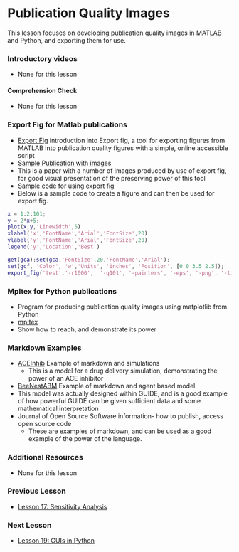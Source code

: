 # **Publication Quality Images**
This lesson focuses on developing publication quality images in MATLAB and Python, and exporting them for use.

### **Introductory videos**
 * None for this lesson
 #### **Comprehension Check**
  * None for this lesson
### **Export Fig for Matlab publications**
* [Export Fig](https://github.com/altmany/export_fig) introduction into Export fig, a tool for exporting figures from MATLAB into publication quality figures with a simple, online accessible script
* [Sample Publication with images](/Ford%20Versypt%2C%20Harrell%2C%20and%20McPeak%2C%20Computers%20and%20Chem%20Eng%202017.pdf)
 * This is a paper with a number of images produced by use of export fig, for good visual presentation of the preserving power of this tool
* [Sample code](/CHEclassFa20/In%20Class%20Problem%20Solutions/MATLAB/export_fig_example.m) for using export fig
 * Below is a sample code to create a figure and can then be used for export fig.
```MATLAB
x = 1:2:101;
y = 2*x+5;
plot(x,y,'Linewidth',5)
xlabel('x','FontName','Arial','FontSize',20)
ylabel('y','FontName','Arial','FontSize',20)
legend('y','Location','Best')

get(gca);set(gca,'FontSize',20,'FontName','Arial');
set(gcf, 'Color', 'w','Units', 'inches', 'Position', [0 0 3.5 2.5]);
export_fig('test','-r1000',  '-q101', '-painters', '-eps', '-png', '-tiff');
```
### **Mpltex for Python publications**
  * Program for producing publication quality images using matplotlib from Python
  * [mpltex](https://github.com/liuyxpp/mpltex)
   * Show how to reach, and demonstrate its power
### **Markdown Examples**
* [ACEInhib](https://github.com/ashleefv/ACEInhibPKPD) Example of markdown and simulations
  * This is a model for a drug delivery simulation, demonstrating the power of an ACE inhibitor
* [BeeNestABM](https://github.com/ashleefv/BeeNestABM) Example of markdown and agent based model
 * This model was actually designed within GUIDE, and is a good example of how powerful GUIDE can be given sufficient data and some mathematical interpretation
* Journal of Open Source Software information- how to publish, access open source code
  * These are examples of markdown, and can be used as a good example of the power of the language.
### **Additional Resources**
* None for this lesson

### **Previous Lesson**
 * [Lesson 17: Sensitivity Analysis](/L17:%20Sensitivity%20Analysis.md)
### **Next Lesson**
 * [Lesson 19: GUIs in Python](/L19:%20GUIs%20in%20Python.md)
